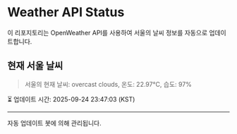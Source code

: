 
# Weather API Status

이 리포지토리는 OpenWeather API를 사용하여 서울의 날씨 정보를 자동으로 업데이트합니다.

## 현재 서울 날씨
> 서울의 현재 날씨: overcast clouds, 온도: 22.97°C, 습도: 97%

⏳ 업데이트 시간: 2025-09-24 23:47:03 (KST)

---
자동 업데이트 봇에 의해 관리됩니다.
